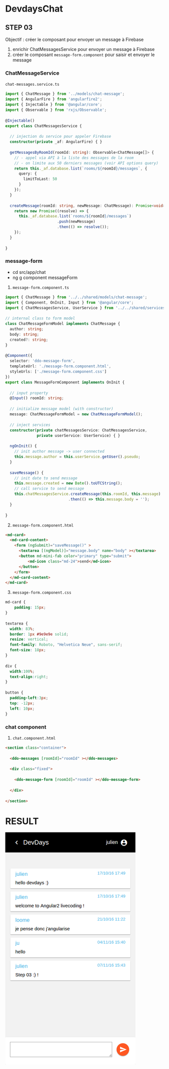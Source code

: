 # DevdaysChat

## STEP 03

Objectif : créer le composant pour envoyer un message à Firebase 

1. enrichir ChatMessagesService pour envoyer un message à Firebase  
2. créer le composant `message-form.component` pour saisir et envoyer le message

### ChatMessageService

`chat-messages.service.ts`

```typescript
import { ChatMessage } from '../models/chat-message';
import { AngularFire } from 'angularfire2';
import { Injectable } from '@angular/core';
import { Observable } from 'rxjs/Observable';

@Injectable()
export class ChatMessagesService {

  // injection du service pour appeler Firebase
  constructor(private _af: AngularFire) { }

  getMessagesByRoomId(roomId: string): Observable<ChatMessage[]> {
    // - appel via API à la liste des messages de la room
    // - on limite aux 50 derniers messages (voir API options query)
    return this._af.database.list(`rooms/${roomId}/messages`, {
      query: {
        limitToLast: 50
      }
    });
  }

  createMessage(roomId: string, newMessage: ChatMessage): Promise<void> {
    return new Promise((resolve) => {
      this._af.database.list(`rooms/${roomId}/messages`)
                       .push(newMessage)
                       .then(() => resolve());
    });
  }

}
``` 


### message-form

- cd src/app/chat
- ng g component messageForm

1. `message-form.component.ts`
```typescript
import { ChatMessage } from '../../shared/models/chat-message';
import { Component, OnInit, Input } from '@angular/core';
import { ChatMessagesService, UserService } from '../../shared/services';

// internal class to form model
class ChatMessageFormModel implements ChatMessage {
  author: string;
  body: string;
  created?: string;
}

@Component({
  selector: 'ddo-message-form',
  templateUrl: './message-form.component.html',
  styleUrls: ['./message-form.component.css']
})
export class MessageFormComponent implements OnInit {

  // input property
  @Input() roomId: string;

  // initialize message model (with constructor)
  message: ChatMessageFormModel = new ChatMessageFormModel();

  // inject services
  constructor(private chatMessagesService: ChatMessagesService,
              private userService: UserService) { }

  ngOnInit() {
    // init author message -> user connected
    this.message.author = this.userService.getUser().pseudo;
  }

  saveMessage() {
    // init date to send message
    this.message.created = new Date().toUTCString();
    // call service to send message
    this.chatMessagesService.createMessage(this.roomId, this.message)
                            .then(() => this.message.body = '');
  }

}

```

2. `message-form.component.html`

```html
<md-card>
  <md-card-content>
    <form (ngSubmit)="saveMessage()" >
      <textarea [(ngModel)]="message.body" name="body" ></textarea>
      <button md-mini-fab color="primary" type="submit">
          <md-icon class="md-24">send</md-icon>
      </button>
    </form>
  </md-card-content>
</md-card>
```


3. `message-form.component.css`

```css
md-card {
    padding: 15px;
}

textarea {
  width: 83%;
  border: 1px #9e9e9e solid;
  resize: vertical;
  font-family: Roboto, "Helvetica Neue", sans-serif;
  font-size: 18px;
}

div {
  width:100%;
  text-align:right;
}

button {
  padding-left:3px;
  top: -12px;
  left: 10px;
}
```


### chat component

1. `chat.component.html`

```html
<section class="container">

  <ddo-messages [roomId]="roomId" ></ddo-messages>

  <div class="fixed">

    <ddo-message-form [roomId]="roomId" ></ddo-message-form>

  </div>

</section>
```


# RESULT
![step03](./step03.png)

